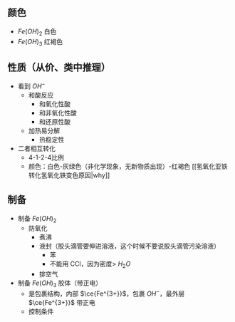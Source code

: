 ## 颜色
-  $Fe(OH)_2$ 白色
- $Fe(OH)_3$ 红褐色
## 性质（从价、类中推理）
- 看到 $OH^{-}$
	- 和酸反应
		- 和氧化性酸
		- 和非氧化性酸
		- 和还原性酸
	- 加热易分解
		- 热稳定性
- 二者相互转化
	- 4-1-2-4比例
	- 颜色：白色-灰绿色（非化学现象，无新物质出现）-红褐色 [[氢氧化亚铁转化氢氧化铁变色原因|why]]
## 制备
- 制备 $Fe(OH)_2$
	- 防氧化
		- 煮沸
		- 液封（胶头滴管要伸进溶液，这个时候不要说胶头滴管污染溶液）
			- 苯
			- 不能用 CCl，因为密度> $H_2O$
		- 排空气
- 制备 $Fe(OH)_3$ 胶体（带正电）
	- 是包裹结构，内部 $\ce{Fe^{3+}}$，包裹 $OH^{-}$，最外层 $\ce{Fe^{3+}}$ 带正电
	- 控制条件